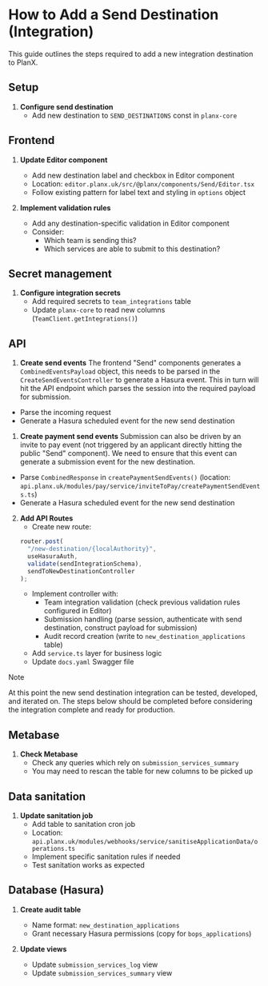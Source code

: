 # How to Add a Send Destination (Integration)

This guide outlines the steps required to add a new integration destination to PlanX.

## Setup
1. **Configure send destination**
   - Add new destination to `SEND_DESTINATIONS` const in `planx-core`

## Frontend
1. **Update Editor component**
   - Add new destination label and checkbox in Editor component
   - Location: `editor.planx.uk/src/@planx/components/Send/Editor.tsx`
   - Follow existing pattern for label text and styling in `options` object

1. **Implement validation rules**
   - Add any destination-specific validation in Editor component
   - Consider:
     - Which team is sending this?
     - Which services are able to submit to this destination?

## Secret management
1. **Configure integration secrets**
   - Add required secrets to `team_integrations` table
   - Update `planx-core` to read new columns (`TeamClient.getIntegrations()`)

## API
1. **Create send events**
The frontend "Send" components generates a `CombinedEventsPayload` object, this needs to be parsed in the `CreateSendEventsController` to generate a Hasura event. This in turn will hit the API endpoint which parses the session into the required payload for submission.
 
 - Parse the incoming request
 - Generate a Hasura scheduled event for the new send destination

1. **Create payment send events**
Submission can also be driven by an invite to pay event (not triggered by an applicant directly hitting the public "Send" component). We need to ensure that this event can generate a submission event for the new destination.

 - Parse `CombinedResponse` in `createPaymentSendEvents()` (location: `api.planx.uk/modules/pay/service/inviteToPay/createPaymentSendEvents.ts`)
 - Generate a Hasura scheduled event for the new send destination

2. **Add API Routes**
   - Create new route:
    ```typescript
    router.post(
      "/new-destination/{localAuthority}",  
      useHasuraAuth,
      validate(sendIntegrationSchema),
      sendToNewDestinationController
    );
    ```
   - Implement controller with:
     - Team integration validation (check previous validation rules configured in Editor)
     - Submission handling (parse session, authenticate with send destination, construct payload for submission)
     - Audit record creation (write to `new_destination_applications` table)
   - Add `service.ts` layer for business logic
   - Update `docs.yaml` Swagger file

> [!NOTE]
> At this point the new send destination integration can be tested, developed, and iterated on. The steps below should be completed before considering the integration complete and ready for production.


## Metabase
1. **Check Metabase**
   - Check any queries which rely on `submission_services_summary`
   - You may need to rescan the table for new columns to be picked up

## Data sanitation
1. **Update sanitation job**
   - Add table to sanitation cron job
   - Location: `api.planx.uk/modules/webhooks/service/sanitiseApplicationData/operations.ts`
   - Implement specific sanitation rules if needed
   - Test sanitation works as expected

## Database (Hasura)
1. **Create audit table**
   - Name format: `new_destination_applications`
   - Grant necessary Hasura permissions (copy for `bops_applications`)

1. **Update views**
   - Update `submission_services_log` view
   - Update `submission_services_summary` view